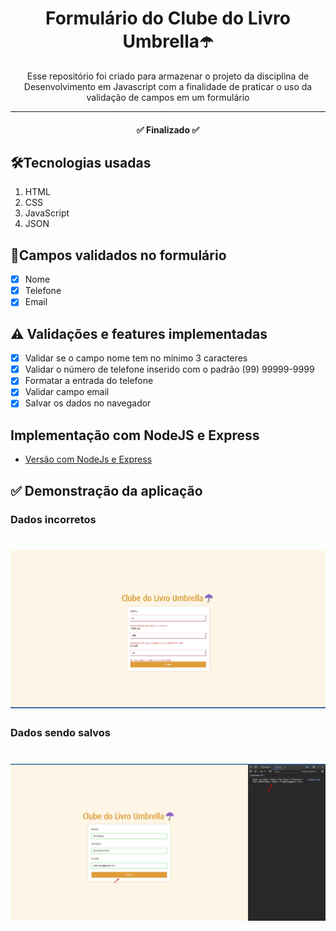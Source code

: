 <h1 align="center">Formulário do Clube do Livro Umbrella☂️</h1>
<p align="center">Esse repositório foi criado para armazenar o projeto da disciplina de Desenvolvimento em Javascript com a finalidade de praticar o uso da validação de campos em um formulário</p>

---

<h4 align="center"> 
	✅ Finalizado ✅
</h4>

## 🛠Tecnologias usadas

1. HTML
2. CSS
3. JavaScript
4. JSON

## 🔗Campos validados no formulário

- [x] Nome
- [x] Telefone
- [x] Email

## ⚠️ Validações e features implementadas

- [x] Validar se o campo nome tem no mínimo 3 caracteres
- [x] Validar o número de telefone inserido com o padrão (99) 99999-9999
- [x] Formatar a entrada do telefone
- [x] Validar campo email
- [x] Salvar os dados no navegador

## Implementação com NodeJS e Express
 - [Versão com NodeJs e Express](https://github.com/srtapoe/formulario-com-nodeexpress)

## ✅ Demonstração da aplicação

### Dados incorretos
<h1 align="center">
  <img alt="dadosInvalidos" src="/prints/error.jpg" />
</h1>

### Dados sendo salvos
<h1 align="center">
  <img alt="dadosValidos" src="/prints/salvo.jpg" />
</h1>